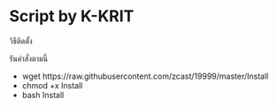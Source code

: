 <h1>Script by K-KRIT</h1>
<p>วิธีติดตั้ง</p>
<p>รันคำสั่งตามนี้</p>
<div>
    <ul>
        <li>wget https://raw.githubusercontent.com/zcast/19999/master/Install</li>
        <li>chmod +x Install </li>
        <li>bash Install</li>
    </ul>
</div>
